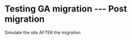 Testing GA migration --- Post migration
=======================================

Simulate the site AFTER the migration